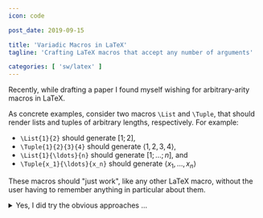 ```yaml
---
icon: code

post_date: 2019-09-15

title: 'Variadic Macros in LaTeX'
tagline: 'Crafting LaTeX macros that accept any number of arguments'

categories: [ 'sw/latex' ]
---
```


Recently, while drafting a paper I found myself wishing for arbitrary-arity macros in LaTeX.

As concrete examples, consider two macros `\List` and `\Tuple`,
that should render lists and tuples of arbitrary lengths, respectively.
For example:

- `\List{1}{2}` should generate $[ 1; 2 ]$,
- `\Tuple{1}{2}{3}{4}` should generate $\langle 1, 2, 3, 4 \rangle$,
- `\List{1}{\ldots}{n}` should generate $[ 1; \ldots; n ]$, and
- `\Tuple{x_1}{\ldots}{x_n}` should generate $\langle x_1, \ldots, x_n \rangle$

These macros should "just work", like any other LaTeX macro,
without the user having to remember anything in particular about them.

<details markdown='1'>
<summary>Yes, I did try the obvious approaches ...</summary>
Of course, I could always write `[1,2,3,4]` and `\langle 1,2 \rangle`
to generate the lists and tuples directly,
but that takes away the key power of using LaTeX macros ---
the ability to easily reformat _all_ my lists.
For example, if I wanted to generate comma-separated lists instead,
like $[1,2,3,4]$, I would have had to manually replace every semicolon with a comma,
as opposed to simply tweaking my `\List` macro.

One idea, inspired by the [`cons` construct][cons] from [functional programming],
is to define a simple `\Cons` macro:

```latex {% raw %}
\newcommand{\Cons}[2]{#1;#2}
{% endraw %} ```

and use it as `[\Cons{1}{\Cons{2}{\Cons{3}{4}}}]`.[^cons]
Now I can simply tweak my `\Cons` macro to change the formatting of my lists globally.
However, even besides the fact that I still can't modify the brackets around the lists,
the syntax is just too verbose.
There had to be a better way to typeset this ...
</details>

To be more specific, I was looking for a solution with these properties:
(in that order of importance)[^braces]

1. _No special syntax_:
   The macro should look and behave just like regular LaTeX macros.
   For example, it shouldn't parse a long string that uses another delimiter to separate the real arguments, like in case of `\List{1|2|3|4}`.
2. _No special packages_:
   Ideally one should be able to create and use these macros easily without having to install any third-party packages.
3. _No special context_:
   The macros should not require special environments, nor should it make fragile assumptions such as no nesting etc.
   For example, `\List {\List{1}{2}} {\List{1}} {\List{1}{2}{3}}` should simply work as expected --- render a list of lists: $[[1;2];[1];[1;2;3]]$.
{: .custom style="--prefix:'P'" }



#### =fa^search^fa= Research

I was aware of [variadic functions][variadic function]
--- a feature that is supported by most modern programming languages.
So, I started to look for LaTeX's equivalent of those.
Well, to be precise, what I was actually looking for was a variadic _[macro]_.
In addition to variadic functions,
the C-family of languages also [support variadic macros][gcc-variadic-macros]
via two special macros: `__VA_ARGS__` and `__VA_OPT__`.
However, after a fair amount of Googling and StackOverflowing,
I was convinced that LaTeX didn't have any built-in support for variadic macros.

But, I stumbled upon [this question on TeX.StackExchange](https://tex.stackexchange.com/q/118114/187728)
that discusses this exact problem, and some of the solutions were quite enlightening.
The solutions were very close to what I was looking for,
but there were two main aspects of these solutions that left me wishing for something better:

- _Violated **P1**_:
  They had to be invoked via the `\usedecl` macro, e.g. `\usedecl{List}{1}{2}{3}`.
- _Violated **P2**_:
  They used third-party packages, such `etoolbox` or `xparse`.

After some more searching, I came across [this blog post][variadic-macro-blog-post],
which took the essence of these answers and outlined a very neat solution.
With some minor modifications, I had my first working version of a variadic `\List` macro!
&#x1F389;

```latex {% raw %}
\newcommand{\GobbleListArg}[1]{;#1\CheckListArg}
\newcommand{\CheckListArg}{\csname @ifnextchar\endcsname\bgroup{\GobbleListArg}{]}}
\newcommand{\List}[1]{[#1\CheckListArg}
{% endraw %} ```

<details>
<summary>How does this work?</summary>
Here is how this macro works:

1. The `\List` macro just outputs `[` and the first argument `#1`,
   and then invokes the `\CheckListArg` macro.
1. `\CheckNextListArg` checks the next character in the input stream
   using [the `\@ifnextchar` kernel macro](https://tex.stackexchange.com/a/57790/187728).
   If it finds `\bgroup` i.e. beginning of a LaTeX group,
   then it invokes `\GobbleListArg`, otherwise it outputs `]` and halts.
1. Finally, `\GobbleListArg` prints `;` and the next argument (its first argument),
   and then recurses by calling `\CheckListArg`.
{: .custom style="--prefix:'S'" }

There are two key implementation details here:
- The `@ifnextchar` macro must be wrapped within `\csname` and `\endcsname`
  because it contains the `@` character.
  LaTeX macros names can only contain characters from the "letter" category,
  and `@` is a character from the "other" category.
  One can also use `\makeatletter` and `\makeatother`, but I prefer this approach.
- One cannot simply use an opening brace `{` after `\@ifnextchar`,
  although arguments to macros are grouped within opening and closing braces.
  It is a syntax error to not have a corresponding closing brace.
  An escaped brace `\{` cannot be used either,
  because it's not a category-1 (begin-group) token.
  The `\bgroup` macro expands to a category-1 (begin-group) token.
  Its counterpart `\egroup` expands to a category-2 (end-group) token.

You can read [this TeX.StackExchange thread](https://tex.stackexchange.com/q/16410/187728)
to learn more about category codes in LaTeX.
</details>

Great, so now I had a very simple and elegant approach for crafting variadic macros,
and I soon found myself using a whole bunch of them, such as `\List`, `\Tuple`, etc.
But for every new variadic macro, I had to create these two intermediate Check and Gobble macros too.

Since these macros have very similar structure,
I began to wonder if I could write _a macro that defines a variadic macro_ &#x1F92F
(i.e., along with its required intermediate macros).
With such a generator macro, say `\VARIADIC`,
I could simply write `\VARIADIC{List}...` to create a new variadic macro named `\List`.



#### =fa^check-square^fa= Solution

The variadic `\List` macro has three key components ---
a _start_ symbol `[`, a _mid_ symbol `;`, and a _stop_ symbol `]`.
My first attempt was to simply parameterize the macro name and these three symbols:

```latex {% raw %}
% USAGE :: \VARIADIC {name} {start_sym} {mid_sym} {stop_sym}
\newcommand{\VARIADIC}[4]{%
  \expandafter\newcommand\csname Gobble#1Arg\endcsname[1]{%
    #3##1\csname Check#1Arg\endcsname%
  }%
  \expandafter\newcommand\csname Check#1Arg\endcsname{%
    \csname @ifnextchar\endcsname\bgroup{\csname Gobble#1Arg\endcsname}{#4}%
  }%
  \expandafter\newcommand\csname #1\endcsname[1]{%
    #2##1\csname Check#1Arg\endcsname%
  }%
}
{% endraw %} ```
{: .line-numbers }

Now I could easily generate several variadic macros:

```latex {% raw %}
\VARIADIC {List} {[} {;} {]}                   % generates the same \List as above
\VARIADIC {Tuple} {\langle} {,} {\rangle}      % generates a variadic \Tuple macro
{% endraw %} ```

In addition to the main ideas behind the intermediate macros for `\List`,
there are two other key ideas here:

- The `\expandafter` macro has been used to delay the expansion of `\newcommand` until its argument,
  in this case the name of the new macro, has been expanded.
  This is necessary since the macro names are constructed dynamically,
  e.g. `Check#1Arg` expands to `CheckListArg` for `\VARIADIC{List}...`.
- The `#` character has been escaped for arguments to the generated macros,
  e.g. while `#1` expands to the first argument to `\VARIADIC` itself,
  `###1` expands to `#1` which becomes the first argument to the generated macro.

Also see [this TeX.StakExchange thread](https://tex.stackexchange.com/a/519/187728)
to learn more about `\expandafter`.

Awesome! But, there was still something missing ...
The `\VARIADIC` macros were not easily _composable_ with other macros.
For example, I wanted my `\List` and `\Tuple` macros to automatically use math mode
by wrapping them inside `\ensuremath`.
The following straightforward hack does not work:

```latex {% raw %}
\VARIADIC {Tuple} {\ensuremath\bgroup\langle} {,} {\rangle\egroup}
{% endraw %} ```

<details markdown='1'>
<summary>Obvious approaches, failure, help from TeX gurus ...</summary>
Of course I could hardcode `\ensuremath` this within `\VARIADIC` itself,
but I didn't want it to be applied to _every_ variadic macro.
Plus, I wanted a more general solution that would allow me to apply an arbitrary
macro (or environment).
The main issue was delaying the application of the macro until the entire
variadic part had been expanded.
After a fair bit of hacking, I gave up and turned to the TeX gurus ---
I opened [this question on TeX.StackExchange][variadic-macro-question].

`@siracusa`{: .transparent .mono } came up with a brilliant solution ---
accept the macro name as a parameter,
accumulate the variadic expansion result in an additional parameter
to each intermediate macro,
and then finally apply the provided macro in front of the fully expanded result.

To take this a step further and be able to apply environment around the variadic macros,
I modified this solution and added another parameter that is a macro name
which is applied right after the fully expanded result.
This is useful for "closing" operations, such as `\end`-ing an environment.
</details>

&#x2728; The final variadic-macro generator that applies two arbitrary macros
before and after the variadic expansion is: &#x2728;

```latex {% raw %}
% View a sample document: https://www.overleaf.com/read/bwkjcwcktsqd
%
% USAGE :: \VARIADIC {name} {before} {start} {mid} {stop} {after}
\newcommand{\VARIADIC}[6]{%
  \expandafter\newcommand\csname Gobble#1Arg\endcsname[2]{%
    \csname Check#1Arg\endcsname{##1#4##2}%
  }%
  \expandafter\newcommand\csname Check#1Arg\endcsname[1]{%
    \csname @ifnextchar\endcsname\bgroup{\csname Gobble#1Arg\endcsname{##1}}{#2{##1#5}#6}%
  }%
  \expandafter\newcommand\csname #1\endcsname[1]{%
    \csname Check#1Arg\endcsname{#3##1}%
  }%
}
{% endraw %} ```
{: .line-numbers }

Now I could define things like:

```latex {% raw %}
\VARIADIC {List} {} {[} {;} {]} {}                             % a vanilla variadic macro
\VARIADIC {Tuple} {\ensuremath} {\langle} {,} {\rangle} {}     % wrapped inside \ensuremath
\VARIADIC {HugeList} {\begin{Huge}} {[} {;} {]} {\end{Huge}}   % wrapped inside Huge environment

% One can even apply an environment and a macro
\VARIADIC {TinyTuple} {\begin{tiny}\ensuremath} {\langle} {,} {\rangle} {\end{tiny}}
{% endraw %} ```



#### =fa^star^fa= Bonus Solution

At this point, it's straightforward to create a [_fold_ version][fold] of the `\VARIADIC` macro
that takes an arbitrary binary macro,
and "reduces" the given arguments by repeating applying this macro.

```latex {% raw %}
% View a sample document: https://www.overleaf.com/read/bwkjcwcktsqd
%
% USAGE :: \FOLDVARIADIC {name} {before} {binary_macro} {after}
\newcommand{\FOLDVARIADIC}[4]{%
  \expandafter\newcommand\csname FoldGobble#1Arg\endcsname[2]{%
    \csname FoldCheck#1Arg\endcsname{#3{##1}{##2}}%
  }%
  \expandafter\newcommand\csname FoldCheck#1Arg\endcsname[1]{%
    \csname @ifnextchar\endcsname\bgroup{\csname FoldGobble#1Arg\endcsname{##1}}{#2{##1}#4}%
  }%
  \expandafter\newcommand\csname Fold#1\endcsname[2]{%
    \csname FoldCheck#1Arg\endcsname{#3{##1}{##2}}%
  }%
}
{% endraw %} ```
{: .line-numbers }



#### =fa^question-circle^fa= FAQs

1. **Any [gotchas]? ...**
   <br>
   The only ones I know of are standard LaTeX gotchas.
   LaTeX ignores spaces or newlines between argument groups,
   e.g. `\textcolor{red}{red text}` is equivalent to `\textcolor {red}  {red text}`.
   This might lead to `\VARIADIC` macros consuming more arguments than you intended,
   e.g. `\List{1}{2}   {\bf X}` would render $[1;2;{\bf X}]$.
1. **Can I use multiple macros in the `before` argument?**
   <br>
   Not directly, but you could create a intermediate unary macro
   that applies your macros to the its input, and use this intermediate macro as the `before` argument.
1. **Does it work with [MathJax](https://www.mathjax.org)?**
   <br>
   Unfortunately no, at least I wasn't able to get it working.
   I found that MathJax doesn't understand the `\expandafter` macro.
   If you know a way to make this work on MathJax, please let me know.
{: .custom .heading-list-items style="--prefix:'Q'" }


Go ahead and try some examples on [Overleaf](https://www.overleaf.com/read/bwkjcwcktsqd).
Cheers! &#x1F642;




[^braces]: _Disclaimer_: I am prioritizing convenience of using the macro
           over its robustness here.
           Although the approaches I discuss in this post are fairly robust,
           they involve low-level handling of braces.
           If you notice something that doesn't work with `\VARIADIC` macros,
           please let me know!

[^cons]:   This isn't exactly the type-correct `cons` operator,
           but let's not be pedantic and make things harder than necessary.


[cons]:                     https://en.wikipedia.org/wiki/Cons
[fold]:                     https://en.wikipedia.org/wiki/Fold_(higher-order_function)
[functional programming]:   https://en.wikipedia.org/wiki/Functional_programming
[gcc-variadic-macros]:      https://gcc.gnu.org/onlinedocs/cpp/Variadic-Macros.html
[gotchas]:                  https://en.wikipedia.org/wiki/Gotcha_(programming)
[macro]:                    https://en.wikipedia.org/wiki/Macro_(computer_science)
[variadic function]:        https://en.wikipedia.org/wiki/Variadic_function
[variadic-macro-blog-post]: https://davidyat.es/2016/07/27/writing-a-latex-macro-that-takes-a-variable-number-of-arguments/
[variadic-macro-question]:  https://tex.stackexchange.com/q/507434/187728
